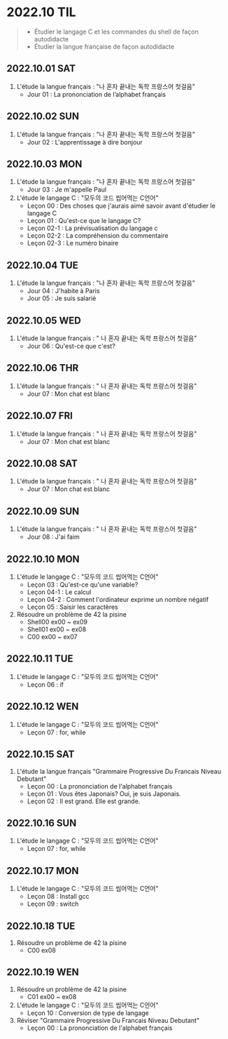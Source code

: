 # 2022.10 TIL
> - Étudier le langage C et les commandes du shell de façon autodidacte 
> - Étudier la langue française de façon autodidacte 

## 2022.10.01 SAT
1. L'étude la langue français : "나 혼자 끝내는 독학 프랑스어 첫걸음"
    - Jour 01 : La prononciation de l’alphabet français

## 2022.10.02 SUN
1. L'étude la langue français : "나 혼자 끝내는 독학 프랑스어 첫걸음"
    - Jour 02 : L'apprentissage à dire bonjour

## 2022.10.03 MON
1. L'étude la langue français : "나 혼자 끝내는 독학 프랑스어 첫걸음"
    - Jour 03 : Je m'appelle Paul
2. L'étude le langage C : "모두의 코드 씹어먹는 C언어"
    - Leçon 00 : Des choses que j'aurais aimé savoir avant d'étudier le langage C
    - Leçon 01 : Qu'est-ce que le langage C?
    - Leçon 02-1 : La prévisualisation du langage c
    - Leçon 02-2 : La compréhension du commentaire
    - Leçon 02-3 : Le numéro binaire

## 2022.10.04 TUE
1. L'étude la langue français : "나 혼자 끝내는 독학 프랑스어 첫걸음"
    - Jour 04 : J'habite à Paris
    - Jour 05 : Je suis salarié

## 2022.10.05 WED
1. L'étude la langue français : " 나 혼자 끝내는 독학 프랑스어 첫걸음"
    - Jour 06 : Qu'est-ce que c'est?

## 2022.10.06 THR
1. L'étude la langue français : " 나 혼자 끝내는 독학 프랑스어 첫걸음"
    - Jour 07 : Mon chat est blanc

## 2022.10.07 FRI
1. L'étude la langue français : " 나 혼자 끝내는 독학 프랑스어 첫걸음"
    - Jour 07 : Mon chat est blanc

## 2022.10.08 SAT
1. L'étude la langue français : " 나 혼자 끝내는 독학 프랑스어 첫걸음"
    - Jour 07 : Mon chat est blanc

## 2022.10.09 SUN
1. L'étude la langue français : " 나 혼자 끝내는 독학 프랑스어 첫걸음"
    - Jour 08 : J'ai faim

## 2022.10.10 MON
1. L'étude le langage C : "모두의 코드 씹어먹는 C언어"
    - Leçon 03 : Qu'est-ce qu'une variable?
    - Leçon 04-1 : Le calcul
    - Leçon 04-2 : Comment l'ordinateur exprime un nombre négatif
    - Leçon 05 : Saisir les caractères
2. Résoudre un problème de 42 la pisine
    - Shell00 ex00 ~ ex09
    - Shell01 ex00 ~ ex08
    - C00 ex00 ~ ex07

## 2022.10.11 TUE
1. L'étude le langage C : "모두의 코드 씹어먹는 C언어"
    - Leçon 06 : if

## 2022.10.12 WEN
1. L'étude le langage C : "모두의 코드 씹어먹는 C언어"
    - Leçon 07 : for, while
## 2022.10.15 SAT
1. L'étude la langue français "Grammaire Progressive Du Francais Niveau Debutant"
    - Leçon 00 : La prononciation de l'alphabet français
    - Leçon 01 : Vous êtes Japonais? Oui, je suis Japonais.
    - Leçon 02 : Il est grand. Elle est grande.

## 2022.10.16 SUN
1. L'étude le langage C : "모두의 코드 씹어먹는 C언어"
    - Leçon 07 : for, while

## 2022.10.17 MON
1. L'étude le langage C : "모두의 코드 씹어먹는 C언어"
    - Leçon 08 : Install gcc
    - Leçon 09 : switch

## 2022.10.18 TUE
1. Résoudre un problème de 42 la pisine
    - C00 ex08

## 2022.10.19 WEN
1. Résoudre un problème de 42 la pisine
    - C01 ex00 ~ ex08
2. L'étude le langage C : "모두의 코드 씹어먹는 C언어"
    - Leçon 10 : Conversion de type de langage 
3. Réviser "Grammaire Progressive Du Francais Niveau Debutant"
    - Leçon 00 : La prononciation de l'alphabet français
